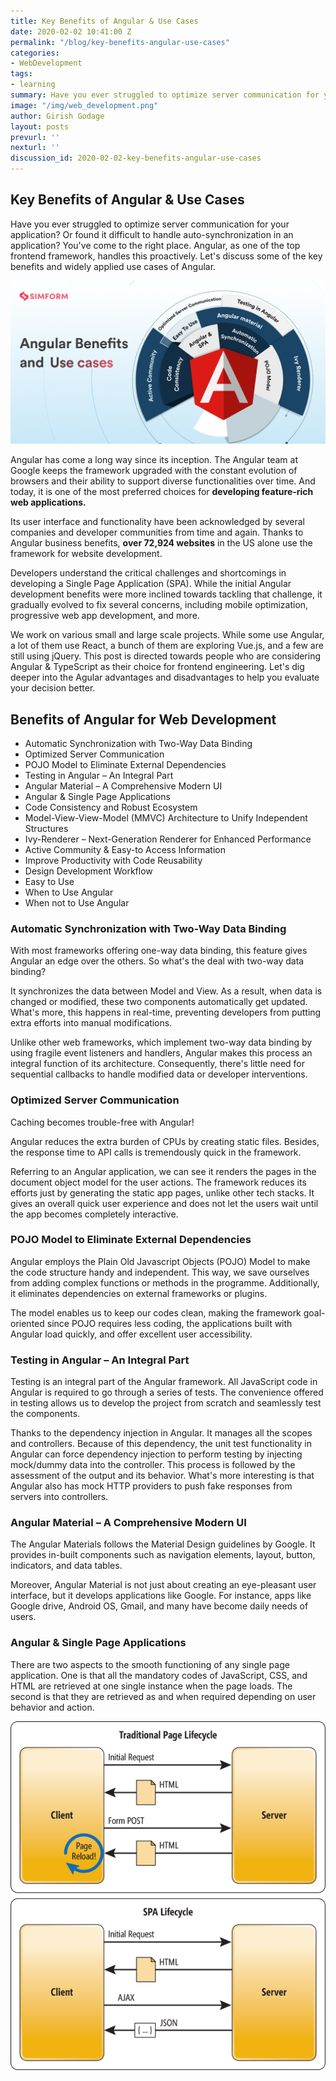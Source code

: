 ```yaml
---
title: Key Benefits of Angular & Use Cases
date: 2020-02-02 10:41:00 Z
permalink: "/blog/key-benefits-angular-use-cases"
categories:
- WebDevelopment
tags:
- learning
summary: Have you ever struggled to optimize server communication for your application? Or found it difficult to handle auto-synchronization in an application? You've come to the right place. Angular, as one of the top frontend framework, handles this proactively. Let's discuss some of the key benefits and widely applied use cases of Angular.
image: "/img/web_development.png"
author: Girish Godage
layout: posts
prevurl: ''
nexturl: ''
discussion_id: 2020-02-02-key-benefits-angular-use-cases
---
```


## Key Benefits of Angular & Use Cases

 Have you ever struggled to optimize server communication for your application? Or found it difficult to handle auto-synchronization in an application? You've come to the right place. Angular, as one of the top frontend framework, handles this proactively. Let's discuss some of the key benefits and widely applied use cases of Angular.


![image info](/img/webdevelopment/6/angularjs-benefits-final-BANNER-MARCH.png)

Angular has come a long way since its inception. The Angular team at Google keeps the framework upgraded with the constant evolution of browsers and their ability to support diverse functionalities over time. And today, it is one of the most preferred choices for **developing feature-rich web applications.**

Its user interface and functionality have been acknowledged by several companies and developer communities from time and again. Thanks to Angular business benefits, **over 72,924 websites** in the US alone use the framework for website development. 

Developers understand the critical challenges and shortcomings in developing a Single Page Application (SPA). While the initial Angular development benefits were more inclined towards tackling that challenge, it gradually evolved to fix several concerns, including mobile optimization, progressive web app development, and more.

We work on various small and large scale projects. While some use Angular, a lot of them use React, a bunch of them are exploring Vue.js, and a few are still using jQuery. This post is directed towards people who are considering Angular & TypeScript as their choice for frontend engineering. Let's dig deeper into the Agular advantages and disadvantages to help you evaluate your decision better.

## Benefits of Angular for Web Development

*  Automatic Synchronization with Two-Way Data Binding
*  Optimized Server Communication
*  POJO Model to Eliminate External Dependencies
*  Testing in Angular – An Integral Part
*  Angular Material – A Comprehensive Modern UI
*  Angular & Single Page Applications
*  Code Consistency and Robust Ecosystem
*  Model-View-View-Model (MMVC) Architecture  to Unify Independent Structures
*  Ivy-Renderer – Next-Generation Renderer for Enhanced Performance
*  Active Community & Easy-to Access Information
*  Improve Productivity with Code Reusability
*  Design Development Workflow
*  Easy to Use
*  When to Use Angular
*  When not to Use Angular

### Automatic Synchronization with Two-Way Data Binding
With most frameworks offering one-way data binding, this feature gives Angular an edge over the others. So what's the deal with two-way data binding? 

It synchronizes the data between Model and View. As a result, when data is changed or modified, these two components automatically get updated. What's more, this happens in real-time, preventing developers from putting extra efforts into manual modifications.

Unlike other web frameworks, which implement two-way data binding by using fragile event listeners and handlers, Angular makes this process an integral function of its architecture. Consequently, there's little need for sequential callbacks to handle modified data or developer interventions. 

### Optimized Server Communication
Caching becomes trouble-free with Angular!

Angular reduces the extra burden of CPUs by creating static files. Besides, the response time to API calls is tremendously quick in the framework. 

 Referring to an Angular application, we can see it renders the pages in the document object model for the user actions. The framework reduces its efforts just by generating the static app pages, unlike other tech stacks. It gives an overall quick user experience and does not let the users wait until the app becomes completely interactive. 

### POJO Model to Eliminate External Dependencies
Angular employs the Plain Old Javascript Objects (POJO) Model to make the code structure handy and independent. This way, we save ourselves from adding complex functions or methods in the programme. Additionally, it eliminates dependencies on external frameworks or plugins.

 The model enables us to keep our codes clean, making the framework goal-oriented since POJO requires less coding, the applications built with Angular load quickly, and offer excellent user accessibility.

### Testing in Angular – An Integral Part
Testing is an integral part of the Angular framework. All JavaScript code in Angular is required to go through a series of tests. The convenience offered in testing allows us to develop the project from scratch and seamlessly test the components. 

 Thanks to the dependency injection in Angular. It manages all the scopes and controllers. Because of this dependency, the unit test functionality in Angular can force dependency injection to perform testing by injecting mock/dummy data into the controller. This process is followed by the assessment of the output and its behavior. What's more interesting is that Angular also has mock HTTP providers to push fake responses from servers into controllers.

### Angular Material – A Comprehensive Modern UI
The Angular Materials follows the Material Design guidelines by Google. It provides in-built components such as navigation elements, layout, button, indicators, and data tables.

Moreover, Angular Material is not just about creating an eye-pleasant user interface, but it develops applications like Google. For instance, apps like Google drive, Android OS, Gmail, and many have become daily needs of users. 

### Angular & Single Page Applications
There are two aspects to the smooth functioning of any single page application. One is that all the mandatory codes of JavaScript, CSS, and HTML are retrieved at one single instance when the page loads. The second is that they are retrieved as and when required depending on user behavior and action.

![image info](/img/webdevelopment/6/microsoftSPA.png)


